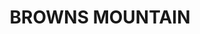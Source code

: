 ---
lastmod: '2025-04-06T06:05:20+00:00'
latitude: -34.79341354
layout: suburb
longitude: 150.5311249
postcode: '2540'
state: NSW
title: BROWNS MOUNTAIN
url: /nsw/browns-mountain/
---